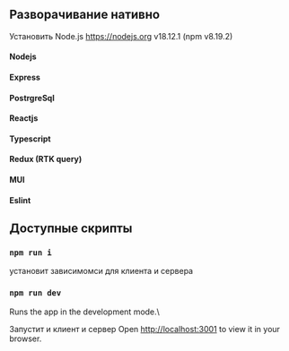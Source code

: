 ## Разворачивание нативно
Установить Node.js https://nodejs.org v18.12.1 (npm v8.19.2)

#### Nodejs
#### Express
#### PostrgreSql
#### Reactjs
#### Typescript
#### Redux (RTK query)
#### MUI
#### Eslint

## Доступные скрипты

### `npm run i`
установит зависимомси для клиента и сервера

### `npm run dev`

Runs the app in the development mode.\

Запустит и клиент и сервер
Open [http://localhost:3001](http://localhost:3001) to view it in your browser.









